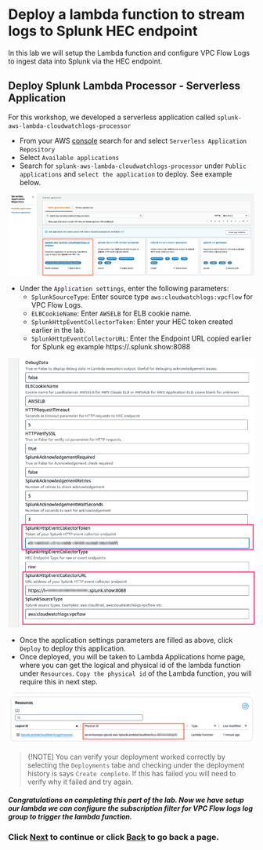 # Deploy a lambda function to stream logs to Splunk HEC endpoint
In this lab we will setup the Lambda function and configure VPC Flow Logs to ingest data into Splunk via the HEC endpoint. 

## Deploy Splunk Lambda Processor - Serverless Application
For this workshop, we developed a serverless application called `splunk-aws-lambda-cloudwatchlogs-processor`
- From your AWS [console](https://console.aws.amazon.com/serverlessrepo/home?/available-applications) search for and select `Serverless Application Repository`
- Select `Available applications` 
- Search for `splunk-aws-lambda-cloudwatchlogs-processor` under `Public applications` and `select the application` to deploy. See example below.

![lambda_serverless](/static/30_lambda/serverless.png)

- Under the `Application settings`, enter the following parameters:
    -  `SplunkSourceType`: Enter source type `aws:cloudwatchlogs:vpcflow` for VPC Flow Logs.
    -  `ELBCookieName`: Enter `AWSELB` for ELB cookie name.
    -  `SplunkHttpEventCollectorToken`: Enter your HEC token created earlier in the lab.
    -  `SplunkHttpEventCollectorURL`: Enter the Endpoint URL copied earlier for Splunk eg example https://<splunk-instanceid>.splunk.show:8088 
  
![parameters](/static/30_lambda/parameters.png)

- Once the application settings parameters are filled as above, click `Deploy` to deploy this application. 
- Once deployed, you will be taken to Lambda Applications home page, where you can get the logical and physical id of the lambda function under `Resources`. `Copy the physical id` of the Lambda function, you will require this in next step.

![physicalid](/static/30_lambda/physical_id.png)

>{!NOTE]
>You can verify your deployment worked correctly by selecting the `Deployments` tabe and checking under the deployment history is says `Create complete`. If this has failed you will need to verify why it failed and try again.

##### Congratulations on completing this part of the lab. Now we have setup our lambda we can configure the subscription filter for VPC Flow logs log group to trigger the lambda function. 

### Click <a>[Next](/content/Lab3_lambda/setup_subscriptionfilter.md)</a> to continue or click <a>[Back](/content/Lab3_lambda/setup_flowlogs.md) to go back a page.</a>